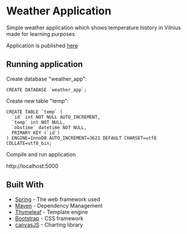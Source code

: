 # Weather Application

Simple weather application which shows temperature history in Vilnius made for learning purposes

Application is published [here](http://weatherappibm.us-east-2.elasticbeanstalk.com/)

## Running application
Create database "weather_app":
```
CREATE DATABASE `weather_app`;
```
Create new table "temp":
```
CREATE TABLE `temp` (
  `id` int NOT NULL AUTO_INCREMENT,
  `temp` int NOT NULL,
  `obstime` datetime NOT NULL,
  PRIMARY KEY (`id`)
) ENGINE=InnoDB AUTO_INCREMENT=3621 DEFAULT CHARSET=utf8 COLLATE=utf8_bin;
```
Compile and run application

http://localhost:5000
## Built With

* [Spring](https://spring.io/) - The web framework used
* [Maven](https://maven.apache.org/) - Dependency Management
* [Thymeleaf](https://www.thymeleaf.org/) - Template engine
* [Bootstrap](https://getbootstrap.com/) - CSS framework
* [canvasJS](https://canvasjs.com/) - Charting library
